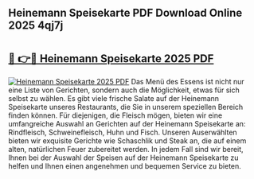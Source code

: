 ## Heinemann Speisekarte PDF Download Online 2025 4qj7j

# <h2><a href="http://gc5nd5.nevu.top/?p=Heinemann+Speisekarte">🔗 👉🔴 Heinemann Speisekarte 2025 PDF</a></h2>

[![Heinemann Speisekarte 2025 PDF](https://i.imgur.com/dBaPXMq.png)](http://gc5nd5.nevu.top/?p=Heinemann+Speisekarte)
Das Menü des Essens ist nicht nur eine Liste von Gerichten, sondern auch die Möglichkeit, etwas für sich selbst zu wählen. Es gibt viele frische Salate auf der Heinemann Speisekarte unseres Restaurants, die Sie in unserem speziellen Bereich finden können. Für diejenigen, die Fleisch mögen, bieten wir eine umfangreiche Auswahl an Gerichten auf der Heinemann Speisekarte an: Rindfleisch, Schweinefleisch, Huhn und Fisch. Unseren Auserwählten bieten wir exquisite Gerichte wie Schaschlik und Steak an, die auf einem alten, natürlichen Feuer zubereitet werden. In jedem Fall sind wir bereit, Ihnen bei der Auswahl der Speisen auf der Heinemann Speisekarte zu helfen und Ihnen einen angenehmen und bequemen Service zu bieten.
